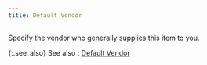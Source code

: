 ```yaml
---
title: Default Vendor
---
```



Specify the vendor who generally supplies this item to you.


{:.see_also}
See also
: [Default  Vendor](JavaScript:RelatedTopics1.Click())<!--Metadata type="DesignerControl" startspan
<object CLASSID="clsid:ADB880A6-D8FF-11CF-9377-00AA003B7A11"
	ID=RelatedTopics1
	TYPE="application/x-oleobject">
</object>-->

<object classid="clsid:ADB880A6-D8FF-11CF-9377-00AA003B7A11" id="RelatedTopics1" type="application/x-oleobject"> 
 <param name="Command" value="Related Topics">
<param name="Window" value="second">
<param name="Item1" value="Default Vendor;{{site.mi_chm}}/item-profile-details/other-items-information/purchase/default_vendor.html">
</object><!--Metadata type="DesignerControl" endspan-->
